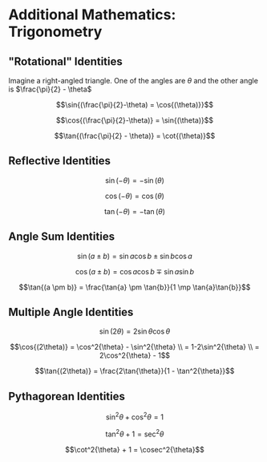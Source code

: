 # Additional Mathematics: Trigonometry

## "Rotational" Identities

Imagine a right-angled triangle. One of the angles are $\theta$ and the other angle is $\frac{\pi}{2} - \theta$

$$\sin{(\frac{\pi}{2}-\theta) = \cos{(\theta)}}$$

$$\cos{(\frac{\pi}{2}-\theta)} = \sin{(\theta)}$$

$$\tan{(\frac{\pi}{2} - \theta)} = \cot{(\theta)}$$

## Reflective Identities

$$\sin{(-\theta)} = -\sin{(\theta)}$$

$$\cos{(-\theta)} = \cos{(\theta)}$$

$$\tan{(-\theta)} = -\tan{(\theta)}$$

## Angle Sum Identities

$$\sin{(a \pm b)} = \sin{a}\cos{b} \pm \sin{b}\cos{a}$$

$$\cos{(a \pm b)} = \cos{a}\cos{b} \mp \sin{a}\sin{b}$$

$$\tan{(a \pm b)} = \frac{\tan{a} \pm \tan{b}}{1 \mp \tan{a}\tan{b}}$$

## Multiple Angle Identities

$$\sin{(2\theta)} = 2\sin{\theta}\cos{\theta}$$

$$\cos{(2\theta)} = \cos^2{\theta} - \sin^2{\theta} \\ = 1-2\sin^2{\theta} \\ = 2\cos^2{\theta} - 1$$

$$\tan{(2\theta)} = \frac{2\tan{\theta}}{1 - \tan^2{\theta}}$$

## Pythagorean Identities

$$\sin^2{\theta} + \cos^2{\theta} = 1$$

$$\tan^2{\theta} + 1 = \sec^2{\theta}$$

$$\cot^2{\theta} + 1 = \cosec^2{\theta}$$


